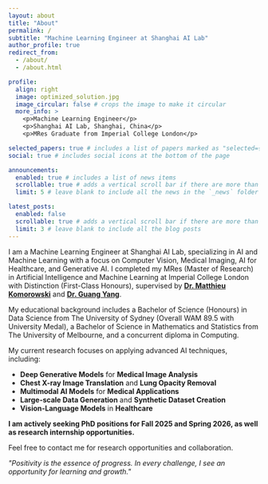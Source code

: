 ```yaml
---
layout: about
title: "About"
permalink: /
subtitle: "Machine Learning Engineer at Shanghai AI Lab"
author_profile: true
redirect_from:
  - /about/
  - /about.html

profile:
  align: right
  image: optimized_solution.jpg
  image_circular: false # crops the image to make it circular
  more_info: >
    <p>Machine Learning Engineer</p>
    <p>Shanghai AI Lab, Shanghai, China</p>
    <p>MRes Graduate from Imperial College London</p>

selected_papers: true # includes a list of papers marked as "selected={true}"
social: true # includes social icons at the bottom of the page

announcements:
  enabled: true # includes a list of news items
  scrollable: true # adds a vertical scroll bar if there are more than 3 news items
  limit: 5 # leave blank to include all the news in the `_news` folder

latest_posts:
  enabled: false
  scrollable: true # adds a vertical scroll bar if there are more than 3 new posts items
  limit: 3 # leave blank to include all the blog posts
---
```


I am a Machine Learning Engineer at Shanghai AI Lab, specializing in AI and Machine Learning with a focus on Computer Vision, Medical
Imaging, AI for Healthcare, and Generative AI. I completed my MRes (Master of Research) in Artificial Intelligence and Machine Learning at
Imperial College London with Distinction (First-Class Honours), supervised by [**Dr. Matthieu Komorowski**](https://www.linkedin.com/in/matthieukomorowski/) and [**Dr. Guang Yang**](https://www.linkedin.com/in/gyangmedia/).

My educational background includes a Bachelor of Science (Honours) in Data Science from The University of Sydney (Overall WAM 89.5 with
University Medal), a Bachelor of Science in Mathematics and Statistics from The University of Melbourne, and a concurrent diploma in Computing.

My current research focuses on applying advanced AI techniques, including:
- **Deep Generative Models** for **Medical Image Analysis**
- **Chest X-ray Image Translation** and **Lung Opacity Removal**
- **Multimodal AI Models** for **Medical Applications**
- **Large-scale Data Generation** and **Synthetic Dataset Creation**
- **Vision-Language Models** in **Healthcare**

**I am actively seeking PhD positions for Fall 2025 and Spring 2026, as well as research internship opportunities.**

Feel free to contact me for research opportunities and collaboration.

_"Positivity is the essence of progress. In every challenge, I see an opportunity for learning and growth."_
